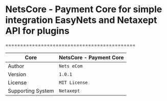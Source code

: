 # NetsCore - Payment Core for simple integration EasyNets and Netaxept API for plugins
============================================

| Core              | NetsCore - Payment Core |
|-------------------|-------------------------|
| Author            | `Nets eCom`             |
| Version           | `1.0.1`                 |
| License           | `MIT License`           |
| Supporting System | `Netaxept`              |

